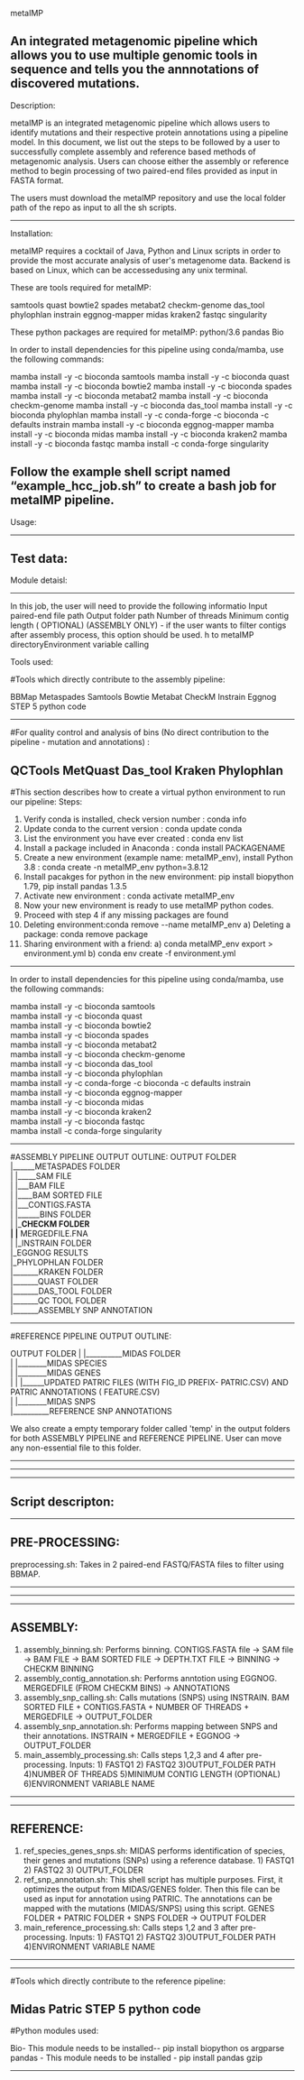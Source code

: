 

metaIMP

An integrated metagenomic pipeline which allows you to use multiple genomic tools in sequence and tells you the annnotations of discovered mutations.
---------------------------------------------------------------------------------------
Description:

metaIMP is an integrated metagenomic pipeline which allows users to identify mutations and their respective protein annotations using a pipeline model. In this document, we list out the steps to be followed by a user to successfully complete assembly and reference based methods of metagenomic analysis. Users can choose either the assembly or reference method to begin processing of two paired-end files provided as input in FASTA format.

The users must download the metaIMP repository and use the local folder path of the repo as input to all the sh scripts.

---------------------------------------------------------------------------------------
Installation:

metaIMP requires a cocktail of Java, Python and Linux scripts in order to provide the most accurate analysis of user's metagenome data. Backend is based on Linux, which can be accessedusing any unix terminal. 

These are tools required for metaIMP:

samtools
quast
bowtie2
spades
metabat2
checkm-genome
das_tool
phylophlan
instrain
eggnog-mapper
midas
kraken2
fastqc
singularity

These python packages are required for metaIMP:
python/3.6
pandas
Bio

In order to install dependencies for this pipeline using conda/mamba, use the following commands:

mamba install -y -c bioconda samtools
mamba install -y -c bioconda quast
mamba install -y -c bioconda bowtie2
mamba install -y -c bioconda spades
mamba install -y -c bioconda metabat2
mamba install -y -c bioconda checkm-genome
mamba install -y -c bioconda das_tool
mamba install -y -c bioconda phylophlan
mamba install -y -c conda-forge -c bioconda -c defaults instrain
mamba install -y -c bioconda eggnog-mapper
mamba install -y -c bioconda midas
mamba install -y -c bioconda kraken2
mamba install -y -c bioconda fastqc
mamba install -c conda-forge singularity


Follow the example shell script named “example_hcc_job.sh” to create a bash job for metaIMP pipeline. 
---------------------------------------------------------------------------------------
Usage:


---------------------------------------------------------------------------------------
Test data:
---------------------------------------------------------------------------------------
Module detaisl:

---------------------------------------------------------------------------------------

In this job, the user will need to provide the following informatio
Input paired-end file path
Output folder path
Number of threads 
Minimum contig length ( OPTIONAL) (ASSEMBLY ONLY) - if the user wants to filter contigs after assembly process, this option should be used.
h to metaIMP directoryEnvironment variable calling

Tools used:


#Tools which directly contribute to the assembly pipeline:

BBMap
Metaspades
Samtools
Bowtie
Metabat
CheckM
Instrain
Eggnog
STEP 5 python code


---------------------------------------------------------------------------------------
#For quality control and analysis of bins (No direct contribution to the pipeline - mutation and annotations)  :

QCTools
MetQuast
Das_tool
Kraken
Phylophlan
----------------------------------------------------------------------------------------
#This section describes how to create a virtual python environment to run our pipeline:
Steps:

1) Verify conda is installed, check version number : conda info
2) Update conda to the current version : conda update conda
3) List the environment you have ever created : conda env list
4) Install a package included in Anaconda : conda install PACKAGENAME  
5) Create a new environment (example name: metaIMP_env), install Python 3.8 : conda create -n metaIMP_env python=3.8.12 
6) Install pacakges for python in the new environment: pip install biopython 1.79, pip install pandas 1.3.5
6) Activate new environment : conda activate metaIMP_env
7) Now your new environment is ready to use metaIMP python codes.
8) Proceed with step 4 if any missing packages are found
9) Deleting environment:conda remove --name metaIMP_env
	a) Deleting a package: conda remove package
10) Sharing environment with a friend: 
	a) conda metaIMP_env export > environment.yml 
	b) conda env create -f environment.yml

-------------------------------------------

In order to install dependencies for this pipeline using conda/mamba, use the following commands:

mamba install -y -c bioconda samtools <br />
mamba install -y -c bioconda quast <br />
mamba install -y -c bioconda bowtie2 <br />
mamba install -y -c bioconda spades <br />
mamba install -y -c bioconda metabat2 <br />
mamba install -y -c bioconda checkm-genome <br />
mamba install -y -c bioconda das_tool <br />
mamba install -y -c bioconda phylophlan <br />
mamba install -y -c conda-forge -c bioconda -c defaults instrain <br />
mamba install -y -c bioconda eggnog-mapper <br />
mamba install -y -c bioconda midas <br />
mamba install -y -c bioconda kraken2 <br />
mamba install -y -c bioconda fastqc <br />
mamba install -c conda-forge singularity <br />



----------------------------------------------------

#ASSEMBLY PIPELINE OUTPUT OUTLINE:
OUTPUT FOLDER <br />
|______METASPADES FOLDER <br />
| |_____SAM FILE <br />
| |___BAM FILE <br />
| |____BAM SORTED FILE <br />
| |___CONTIGS.FASTA <br />
|
|______BINS FOLDER <br /> 
| |_____CHECKM FOLDER <br />
| |____ MERGEDFILE.FNA <br />
| 
|_INSTRAIN FOLDER <br />
|_EGGNOG RESULTS <br /> 
|_PHYLOPHLAN FOLDER <br />
|_______KRAKEN FOLDER <br />
|_______QUAST FOLDER <br />
|_______DAS_TOOL FOLDER <br />
|_______QC TOOL FOLDER <br />
|_______ASSEMBLY SNP ANNOTATION <br />

---------------------------------------

#REFERENCE PIPELINE OUTPUT OUTLINE:

OUTPUT FOLDER
|
|__________MIDAS FOLDER <br />
| |________MIDAS SPECIES <br />
| |________MIDAS GENES <br />
| | |______UPDATED PATRIC FILES (WITH FIG_ID PREFIX- PATRIC.CSV) AND PATRIC ANNOTATIONS ( FEATURE.CSV) <br />
| |________MIDAS SNPS <br />
|__________REFERENCE SNP ANNOTATIONS <br />


We also create a empty temporary folder called 'temp' in the output folders for both ASSEMBLY PIPELINE and REFERENCE PIPELINE. User can move any non-essential file to this folder.

---------------------------------------
---------------------------------------

------------------
Script descripton:
------------------


---------
PRE-PROCESSING:
---------

preprocessing.sh: Takes in 2 paired-end FASTQ/FASTA files to filter using BBMAP. 

---------
---------

---------
ASSEMBLY:
---------

1) assembly_binning.sh: Performs binning.  CONTIGS.FASTA file -> SAM file -> BAM FILE -> BAM SORTED FILE -> DEPTH.TXT FILE -> BINNING -> CHECKM BINNING
2) assembly_contig_annotation.sh:          Performs anntotion using EGGNOG. MERGEDFILE (FROM CHECKM BINS) -> ANNOTATIONS 
3) assembly_snp_calling.sh:                Calls mutations (SNPS) using INSTRAIN. BAM SORTED FILE + CONTIGS.FASTA + NUMBER OF THREADS + MERGEDFILE -> OUTPUT_FOLDER
4) assembly_snp_annotation.sh:             Performs mapping between SNPS and their annotations. INSTRAIN + MERGEDFILE + EGGNOG -> OUTPUT_FOLDER
5) main_assembly_processing.sh:            Calls steps 1,2,3 and 4 after pre-processing. Inputs: 1) FASTQ1 2) FASTQ2 3)OUTPUT_FOLDER PATH 4)NUMBER OF THREADS 
					   5)MINIMUM CONTIG LENGTH (OPTIONAL) 6)ENVIRONMENT VARIABLE NAME
---------

---------
REFERENCE:
---------

1) ref_species_genes_snps.sh:     MIDAS performs identification of species, their genes and mutations (SNPs) using a reference database. 1) FASTQ1 2) FASTQ2 3) OUTPUT_FOLDER
2) ref_snp_annotation.sh:         This shell script has multiple purposes. First, it optimizes the output from MIDAS/GENES folder. Then this file can be used as input for annotation using PATRIC.
			          The annotations can be mapped with the mutations (MIDAS/SNPS) using this script. GENES FOLDER + PATRIC FOLDER + SNPS FOLDER -> OUTPUT FOLDER
3) main_reference_processing.sh:  Calls steps 1,2 and 3 after pre-processing. Inputs: 1) FASTQ1 2) FASTQ2 3)OUTPUT_FOLDER PATH 4)ENVIRONMENT VARIABLE NAME


---------
----------------------------------------------------------------------------------------
#Tools which directly contribute to the reference pipeline:

Midas
Patric
STEP 5 python code
----------------------------------------------------------------------------------------


#Python modules used:

Bio- This module needs to be installed-- pip install biopython
os
argparse
pandas - This module needs to be installed - pip install pandas
gzip

--------------------------------------
